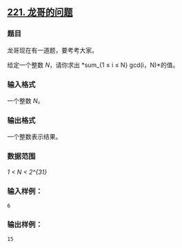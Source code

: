## [221. 龙哥的问题](https://www.acwing.com/problem/content/223/)

### 题目

龙哥现在有一道题，要考考大家。

给定一个整数 *N*，请你求出 *sum_{1 ≤ i ≤ N} gcd(i，N)*的值。

### 输入格式

一个整数 *N*。

### 输出格式

一个整数表示结果。

### 数据范围

*1 < N < 2^{31}*

### 输入样例：

```
6
```

### 输出样例：

```
15
```
